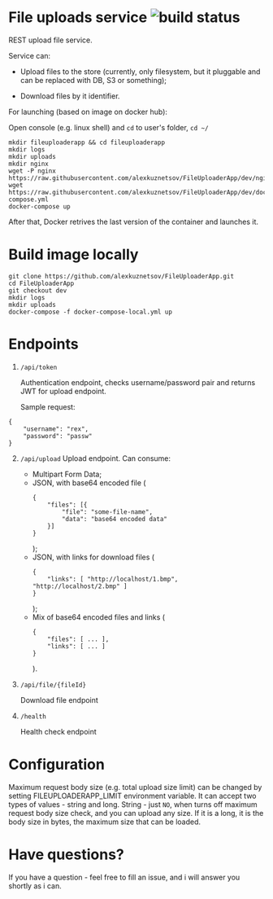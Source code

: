 # File uploads service ![build status ](https://travis-ci.org/alexkuznetsov/FileUploaderApp.svg?branch=dev)

REST upload file service.

Service can:

 - Upload files to the store (currently, only filesystem, but it pluggable and can be replaced with DB, S3 or something);
 
 - Download files by it identifier.

For launching (based on image on docker hub):

Open console (e.g. linux shell) and `cd` to user's folder, ``` cd ~/ ```

```
mkdir fileuploaderapp && cd fileuploaderapp 
mkdir logs
mkdir uploads
mkdir nginx
wget -P nginx https://raw.githubusercontent.com/alexkuznetsov/FileUploaderApp/dev/nginx/nginx.conf
wget https://raw.githubusercontent.com/alexkuznetsov/FileUploaderApp/dev/docker-compose.yml
docker-compose up
```

After that, Docker retrives the last version of the container and launches it.

Build image locally
===================

```
git clone https://github.com/alexkuznetsov/FileUploaderApp.git
cd FileUploaderApp
git checkout dev
mkdir logs
mkdir uploads
docker-compose -f docker-compose-local.yml up
```

Endpoints
===========

1.  ```/api/token```

    Authentication endpoint, checks username/password pair and returns JWT for upload endpoint.

    Sample request: 
```
{
    "username": "rex", 
    "password": "passw" 
} 
```

2. ```/api/upload```
    Upload endpoint. Can consume:
    
    - Multipart Form Data;
    - JSON, with base64 encoded file ( 
        ``` 
        { 
            "files": [{ 
                "file": "some-file-name", 
                "data": "base64 encoded data" 
            }] 
        }  
        ``` 
        );
    - JSON, with links for download files (  
        ```
        { 
            "links": [ "http://localhost/1.bmp", "http://localhost/2.bmp" ] 
        }
        ``` 
        );
    - Mix of base64 encoded files and links ( 
        ```
        { 
            "files": [ ... ], 
            "links": [ ... ] 
        }
        ``` 
        ).

3. ```/api/file/{fileId}```

    Download file endpoint

4. ```/health```
    
    Health check endpoint

Configuration
===============

Maximum request body size (e.g. total upload size limit) can be changed by setting FILEUPLOADERAPP_LIMIT environment variable.
It can accept two types of values - string and long. String - just `NO`, when turns off maximum request body size check, and you can upload any size.
If it is a long, it is the body size in bytes, the maximum size that can be loaded.

Have questions?
===============
If you have a question - feel free to fill an issue, and i will answer you shortly as i can.

